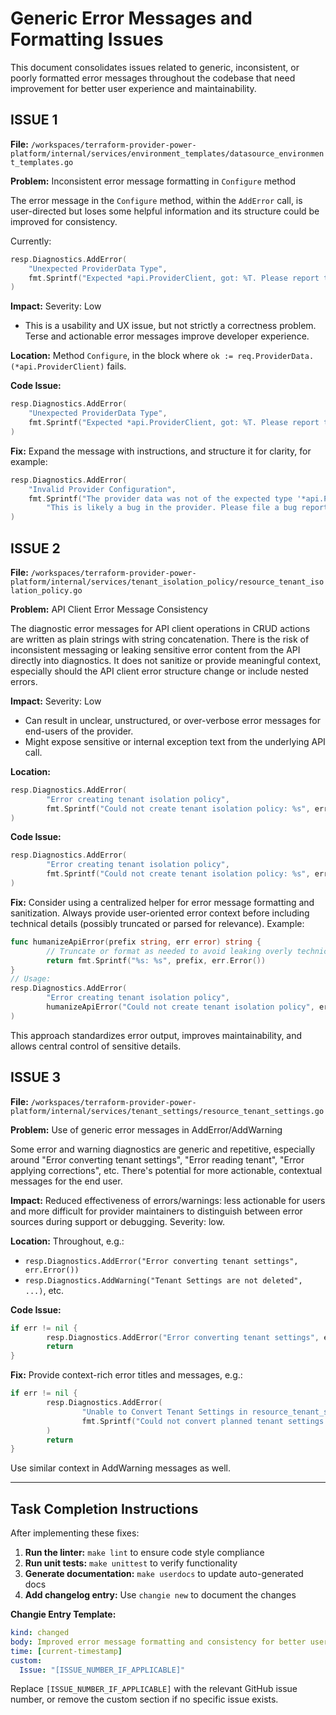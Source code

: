 # Generic Error Messages and Formatting Issues

This document consolidates issues related to generic, inconsistent, or poorly formatted error messages throughout the codebase that need improvement for better user experience and maintainability.

## ISSUE 1

**File:** `/workspaces/terraform-provider-power-platform/internal/services/environment_templates/datasource_environment_templates.go`

**Problem:** Inconsistent error message formatting in `Configure` method

The error message in the `Configure` method, within the `AddError` call, is user-directed but loses some helpful information and its structure could be improved for consistency.

Currently:

```go
resp.Diagnostics.AddError(
    "Unexpected ProviderData Type",
    fmt.Sprintf("Expected *api.ProviderClient, got: %T. Please report this issue to the provider developers.", req.ProviderData),
)
```

**Impact:** Severity: Low

- This is a usability and UX issue, but not strictly a correctness problem. Terse and actionable error messages improve developer experience.

**Location:** Method `Configure`, in the block where `ok := req.ProviderData.(*api.ProviderClient)` fails.

**Code Issue:**

```go
resp.Diagnostics.AddError(
    "Unexpected ProviderData Type",
    fmt.Sprintf("Expected *api.ProviderClient, got: %T. Please report this issue to the provider developers.", req.ProviderData),
)
```

**Fix:** Expand the message with instructions, and structure it for clarity, for example:

```go
resp.Diagnostics.AddError(
    "Invalid Provider Configuration",
    fmt.Sprintf("The provider data was not of the expected type '*api.ProviderClient' (got: %T). "+
        "This is likely a bug in the provider. Please file a bug report with the configuration you used.", req.ProviderData),
)
```

## ISSUE 2

**File:** `/workspaces/terraform-provider-power-platform/internal/services/tenant_isolation_policy/resource_tenant_isolation_policy.go`

**Problem:** API Client Error Message Consistency

The diagnostic error messages for API client operations in CRUD actions are written as plain strings with string concatenation. There is the risk of inconsistent messaging or leaking sensitive error content from the API directly into diagnostics. It does not sanitize or provide meaningful context, especially should the API client error structure change or include nested errors.

**Impact:** Severity: Low

- Can result in unclear, unstructured, or over-verbose error messages for end-users of the provider.
- Might expose sensitive or internal exception text from the underlying API call.

**Location:**

```go
resp.Diagnostics.AddError(
        "Error creating tenant isolation policy",
        fmt.Sprintf("Could not create tenant isolation policy: %s", err.Error()),
)
```

**Code Issue:**

```go
resp.Diagnostics.AddError(
        "Error creating tenant isolation policy",
        fmt.Sprintf("Could not create tenant isolation policy: %s", err.Error()),
)
```

**Fix:** Consider using a centralized helper for error message formatting and sanitization. Always provide user-oriented error context before including technical details (possibly truncated or parsed for relevance). Example:

```go
func humanizeApiError(prefix string, err error) string {
        // Truncate or format as needed to avoid leaking overly technical or sensitive info.
        return fmt.Sprintf("%s: %s", prefix, err.Error())
}
// Usage:
resp.Diagnostics.AddError(
        "Error creating tenant isolation policy",
        humanizeApiError("Could not create tenant isolation policy", err),
)
```

This approach standardizes error output, improves maintainability, and allows central control of sensitive details.

## ISSUE 3

**File:** `/workspaces/terraform-provider-power-platform/internal/services/tenant_settings/resource_tenant_settings.go`

**Problem:** Use of generic error messages in AddError/AddWarning

Some error and warning diagnostics are generic and repetitive, especially around "Error converting tenant settings", "Error reading tenant", "Error applying corrections", etc. There's potential for more actionable, contextual messages for the end user.

**Impact:** Reduced effectiveness of errors/warnings: less actionable for users and more difficult for provider maintainers to distinguish between error sources during support or debugging. Severity: low.

**Location:** Throughout, e.g.:

- `resp.Diagnostics.AddError("Error converting tenant settings", err.Error())`
- `resp.Diagnostics.AddWarning("Tenant Settings are not deleted", ...)`, etc.

**Code Issue:**

```go
if err != nil {
        resp.Diagnostics.AddError("Error converting tenant settings", err.Error())
        return
}
```

**Fix:** Provide context-rich error titles and messages, e.g.:

```go
if err != nil {
        resp.Diagnostics.AddError(
                "Unable to Convert Tenant Settings in resource_tenant_settings Create",
                fmt.Sprintf("Could not convert planned tenant settings model to DTO: %s", err.Error()),
        )
        return
}
```

Use similar context in AddWarning messages as well.

---

## Task Completion Instructions

After implementing these fixes:

1. **Run the linter:** `make lint` to ensure code style compliance
2. **Run unit tests:** `make unittest` to verify functionality  
3. **Generate documentation:** `make userdocs` to update auto-generated docs
4. **Add changelog entry:** Use `changie new` to document the changes

**Changie Entry Template:**

```yaml
kind: changed
body: Improved error message formatting and consistency for better user experience
time: [current-timestamp]
custom:
  Issue: "[ISSUE_NUMBER_IF_APPLICABLE]"
```

Replace `[ISSUE_NUMBER_IF_APPLICABLE]` with the relevant GitHub issue number, or remove the custom section if no specific issue exists.
